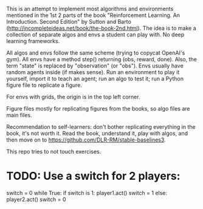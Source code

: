 This is an attempt to implement most algorithms and environments mentioned in the 1st 2 parts of the book "Reinforcement
Learning. An Introduction. Second Edition" by Sutton and Barto (http://incompleteideas.net/book/the-book-2nd.html). 
The idea is to make a collection of separate algos and envs a student can play with. No deep learning 
frameworks.

All algos and envs follow the same scheme (trying to copycat OpenAI's gym). All envs have a method step() returning 
(obs, reward, done). Also, the term "state" is replaced by "observation" (or "obs"). 
Envs usually have random agents inside (if makes sense). Run an environment to play it 
yourself, import it to teach an agent; run an algo to test it; run a Python figure file to replicate a figure. 

For envs with grids, the origin is in the top left corner.

Figure files mostly for replicating figures from the books, so algo files are main files.

Recommendation to self-learners: don't bother replicating everything in the book, it's not worth it. Read the book, 
understand it, play with algos, and then move on to https://github.com/DLR-RM/stable-baselines3.

This repo tries to not touch exercises.

# TODO: Use a switch for 2 players:
switch = 0
while True:
    if switch is 1:
        player1.act()
        switch = 1
    else:
        player2.act()
        switch = 0